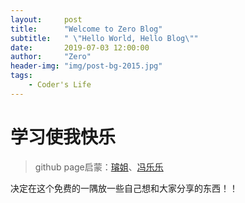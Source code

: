 ```yaml
---
layout:     post
title:      "Welcome to Zero Blog"
subtitle:   " \"Hello World, Hello Blog\""
date:       2019-07-03 12:00:00
author:     "Zero"
header-img: "img/post-bg-2015.jpg"
tags:
    - Coder's Life
---
```


# 学习使我快乐
> github page启蒙：[璿姐](https://finnfinnchen.github.io/)、[冯乐乐](http://candycat1992.github.io/)

决定在这个免费的一隅放一些自己想和大家分享的东西！！